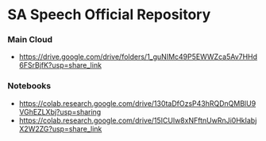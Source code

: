 # SA Speech Official Repository

### Main Cloud
- https://drive.google.com/drive/folders/1_guNIMc49P5EWWZca5Av7HHd6FSrBjfK?usp=share_link

### Notebooks
- https://colab.research.google.com/drive/130taDfOzsP43hRQDnQMBlU9VGhEZLXbj?usp=sharing
- https://colab.research.google.com/drive/15ICUlw8xNFftnUwRnJi0HkIabjX2W2ZG?usp=share_link
